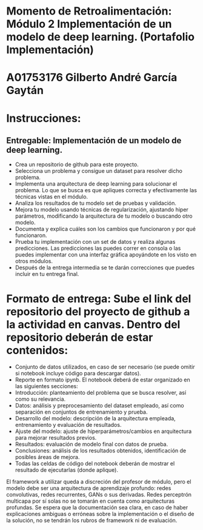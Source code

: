 # Momento de Retroalimentación: Módulo 2 Implementación de un modelo de deep learning. (Portafolio Implementación)
# A01753176 Gilberto André García Gaytán

# Instrucciones:
## Entregable: Implementación de un modelo de deep learning.

- Crea un repositorio de github para este proyecto.
- Selecciona un problema y consigue un dataset para resolver dicho problema. 
- Implementa una arquitectura de deep learning para solucionar el problema. Lo que se busca es que apliques correcta y efectivamente las técnicas vistas en el módulo.
- Analiza los resultados de tu modelo set de pruebas y validación.
- Mejora tu modelo usando técnicas de regularización, ajustando hiper parámetros, modificando la arquitectura de tu modelo o buscando otro modelo. 
- Documenta y explica cuáles son los cambios que funcionaron y por qué funcionaron. 
- Prueba tu implementación con un set de datos y realiza algunas predicciones. Las predicciones las puedes correr en consola o las puedes implementar con una interfaz gráfica apoyándote en los visto en otros módulos.
- Después de la entrega intermedia se te darán correcciones que puedes incluir en tu entrega final.

# Formato de entrega:  Sube el link del repositorio del proyecto de github a la actividad en canvas. Dentro del repositorio deberán de estar contenidos:
- Conjunto de datos utilizados, en caso de ser necesario (se puede omitir si notebook incluye código para descargar datos).
- Reporte en formato ipynb. El notebook deberá de estar organizado en las siguientes secciones:
- Introducción: planteamiento del problema que se busca resolver, así como su relevancia.
- Datos: análisis y preprocesamiento del dataset empleado, así como separación en conjuntos de entrenamiento y prueba.
- Desarrollo del modelo: descripción de la arquitectura empleada, entrenamiento y evaluación de resultados.
- Ajuste del modelo: ajuste de hiperparámetros/cambios en arquitectura para mejorar resultados previos.
- Resultados: evaluación de modelo final con datos de prueba.
- Conclusiones: análisis de los resultados obtenidos, identificación de posibles áreas de mejora.
- Todas las celdas de código del notebook deberán de mostrar el resultado de ejecutarlas (donde aplique).

El framework a utilizar queda a discreción del profesor de módulo, pero el modelo debe ser una arquitectura de aprendizaje profundo: redes convolutivas, redes recurrentes, GANs o sus derivadas. Redes perceptrón multicapa por sí solas no se tomarán en cuenta como arquitecturas profundas. Se espera que la documentación sea clara, en caso de haber explicaciones ambiguas o erróneas sobre la implementación o el diseño de la solución, no se tendrán los rubros de framework ni de evaluación.

